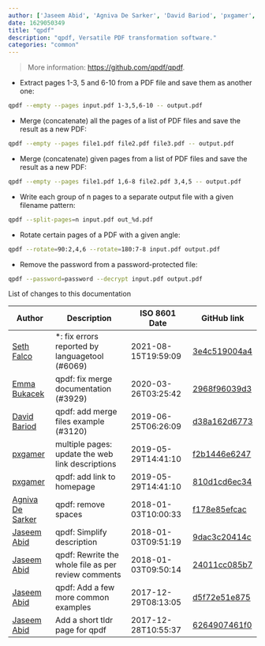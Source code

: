 ```yaml
---
author: ['Jaseem Abid', 'Agniva De Sarker', 'David Bariod', 'pxgamer', 'Emma Bukacek', 'Seth Falco']
date: 1629050349
title: "qpdf"
description: "qpdf, Versatile PDF transformation software."
categories: "common"
---
```

> More information: <https://github.com/qpdf/qpdf>.

- Extract pages 1-3, 5 and 6-10 from a PDF file and save them as another one:

```bash
qpdf --empty --pages input.pdf 1-3,5,6-10 -- output.pdf
```

- Merge (concatenate) all the pages of a list of PDF files and save the result as a new PDF:

```bash
qpdf --empty --pages file1.pdf file2.pdf file3.pdf -- output.pdf
```

- Merge (concatenate) given pages from a list of PDF files and save the result as a new PDF:

```bash
qpdf --empty --pages file1.pdf 1,6-8 file2.pdf 3,4,5 -- output.pdf
```

- Write each group of n pages to a separate output file with a given filename pattern:

```bash
qpdf --split-pages=n input.pdf out_%d.pdf
```

- Rotate certain pages of a PDF with a given angle:

```bash
qpdf --rotate=90:2,4,6 --rotate=180:7-8 input.pdf output.pdf
```

- Remove the password from a password-protected file:

```bash
qpdf --password=password --decrypt input.pdf output.pdf
```
List of changes to this documentation


Author | Description | ISO 8601 Date | GitHub link
------|-----|-----|-----
[Seth Falco](mailto:seth@falco.fun) | *: fix errors reported by languagetool (#6069) | 2021-08-15T19:59:09 | [3e4c519004a4](https://github.com/tldr-pages/tldr/commit/3e4c519004a471c861cdc609fd7239ee3355671c)
[Emma Bukacek](mailto:emma.bukacek@gmail.com) | qpdf: fix merge documentation (#3929) | 2020-03-26T03:25:42 | [2968f96039d3](https://github.com/tldr-pages/tldr/commit/2968f96039d350614d4a4ca6884c7951380a7a44)
[David Bariod](mailto:davidriod@googlemail.com) | qpdf: add merge files example (#3120) | 2019-06-25T06:26:09 | [d38a162d6773](https://github.com/tldr-pages/tldr/commit/d38a162d67735d777d7a70e6cc75d2ec94fb900d)
[pxgamer](mailto:owzie123@gmail.com) | multiple pages: update the web link descriptions | 2019-05-29T14:41:10 | [f2b1446e6247](https://github.com/tldr-pages/tldr/commit/f2b1446e6247d3e794ee6577dee0c867dfc9af26)
[pxgamer](mailto:owzie123@gmail.com) | qpdf: add link to homepage | 2019-05-29T14:41:10 | [810d1cd6ec34](https://github.com/tldr-pages/tldr/commit/810d1cd6ec346c2210222a7fa4f33e2a64bbcee3)
[Agniva De Sarker](mailto:agnivade@yahoo.co.in) | qpdf: remove spaces | 2018-01-03T10:00:33 | [f178e85efcac](https://github.com/tldr-pages/tldr/commit/f178e85efcaccf7a7bfb30deeee18457ecd00886)
[Jaseem Abid](mailto:jaseemabid@gmail.com) | qpdf: Simplify description | 2018-01-03T09:51:19 | [9dac3c20414c](https://github.com/tldr-pages/tldr/commit/9dac3c20414c7ddf51ac563fcbd0d897e97d3829)
[Jaseem Abid](mailto:jaseemabid@gmail.com) | qpdf: Rewrite the whole file as per review comments | 2018-01-03T09:50:14 | [24011cc085b7](https://github.com/tldr-pages/tldr/commit/24011cc085b76f15446a093f36c1eaf6fd00ecef)
[Jaseem Abid](mailto:jaseemabid@gmail.com) | qpdf: Add a few more common examples | 2017-12-29T08:13:05 | [d5f72e51e875](https://github.com/tldr-pages/tldr/commit/d5f72e51e8751beeec7634a7fa944e31420aa944)
[Jaseem Abid](mailto:jaseemabid@gmail.com) | Add a short tldr page for qpdf | 2017-12-28T10:55:37 | [6264907461f0](https://github.com/tldr-pages/tldr/commit/6264907461f0739f8a4fa7be9fb2c1793f37e671)

